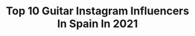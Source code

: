 ---
title: Top 10 Guitar Instagram Influencers In Spain In 2021
description: >-
  Find top guitar Instagram influencers in Spain in 2021. Most popular hashtags: #cover #guitar #guitarra.
platform: Instagram
hits: 183
text_top: Identify the best Instagram accounts on inBeat.
text_bottom: Our database aggregates 183 Instagram influencers like this in Spain for you to contact.
profiles:
  - username: "andytaylorofficial"
    fullname: >-
      Andy Taylor
    bio: >-
      Rocker, Roller, Guitarist, Singer & Honourable member for REEF...
    location: "Spain"
    followers: 7886
    engagement: 1678
    commentsToLikes: 0.050914
    id: ck15pubj0znwx0i19nk2zofw7
    verified: false
    hashtags: "#uadplugins, #ssl, #soundtoys, #liveaid1985"
  - username: "tonibaeza"
    fullname: >-
      Antonio Baeza
    bio: >-
      de la pista...😊 🎸GUITARRISTA 📩info.tonibaeza@gmail.com 📺YouTube de mi Mujer👇🏽
    location: "Spain"
    followers: 19343
    engagement: 2013
    commentsToLikes: 0.025442
    id: ck8szmp6ep0oa0j788p3ifk2z
    verified: false
    hashtags: "#familia, #paternidad, #conciliacion, #emma"
  - username: "manuelmoore"
    fullname: >-
      Manuel  Moore 💯
    bio: >-
      IBIZA LIVE GUITAR SHOW 🎸🔥BOOKING 📩 info@manuelmoore.com
    location: "Spain"
    followers: 39643
    engagement: 251
    commentsToLikes: 0.043040
    id: ck5hqwyr7tvdb0i11vshkqezb
    verified: false
    hashtags: "#tbt, #waittilltheend, #capetown, #miami"
  - username: "ninhodelosrecaos"
    fullname: >-
      Rubén Sierra
    bio: >-
      🎤🎸Voz y guitarra en @lapegatina 🔥🎧Ninhodelosrecaos DJ Una 👞👟 de cada color 📈 Digital Marketing Musical 🎙Presento @casababylonicat 👇 DEJARSE LA PIEL🦖👇
    location: "Spain"
    followers: 16485
    engagement: 300
    commentsToLikes: 0.068228
    id: ck6004juvcxqa0i14m62unokq
    verified: false
    hashtags: "#arnaugriso, #dejarselapiel, #lapegatina, #divertido"
  - username: "gemmaperez95"
    fullname: >-
      GEMMA PÉREZ 🐦
    bio: >-
      •Érase una vez una chica a una guitarra pegada🎸 •@gemmainspo 📷 •@cancionum •Spotify:Gemma Pérez🎶 •BCN-Roses🌇 📩 gemmaperez@keeperexperience.com ⏬CANAL⏬
    location: "Spain"
    followers: 61427
    engagement: 1040
    commentsToLikes: 0.155992
    id: ck6u43rq01iht0j710e6v578q
    verified: false
    hashtags: "#sorteo, #meamoynomeimporta, #amomiscomplejos, #selflove"
  - username: "eleonoraelenoire"
    fullname: >-
      
    bio: >-
      🌊° Ｅｎｅｒｇｙ，ａｄｒｅｎａｌｉｎｅ　＆　 ｐｏｓｉｔｉｖｉｔｙ °🌊🪐 #guitarist🎸 🏹#fallinlaw✒️🗃️💼⚖️
    location: "Spain"
    followers: 3173
    engagement: 1572
    commentsToLikes: 0.036083
    id: ckaow8sst7us30i78v4ove5nd
    verified: false
    hashtags: "#espa, #spain, #zaragoza, #zgz"
  - username: "vincen_garcia"
    fullname: >-
      V i n c e n   G a r c í a
    bio: >-
      Valencia, Spain Artist @yamaha_guitars @grbass_amps @evostraps Profesor en @escueladebajistas Bass Lessons/ Skype Listen my band @funkiwis YouTube ⬇
    location: "Spain"
    followers: 76499
    engagement: 783
    commentsToLikes: 0.033288
    id: ckaouolbb16tx0i78bxylybrf
    verified: false
    hashtags: "#valencia, #basspractice, #musician, #slapbass"
  - username: "taylor_riff"
    fullname: >-
      Taylor_riff
    bio: >-
      Guitarrista. Covers de metal Madrid - España Patrocinadores: @emgpickups @lavamusicofficial @mathasguitars YouTube👇🏻
    location: "Spain"
    followers: 56278
    engagement: 561
    commentsToLikes: 0.043100
    id: ck13c30u8ydld0i1990pujoo8
    verified: false
    hashtags: "#jasonnewsted, #metallicafamily, #cliffburton, #guitarist"
  - username: "diegoyactayo"
    fullname: >-
      Diego Yactayo
    bio: >-
      Guitarrista Acústico 🇵🇪 www.diegoyactayo.com 🔥Escucha mi música en Spotify Youtube y más ⬇️
    location: "Spain"
    followers: 17504
    engagement: 302
    commentsToLikes: 0.377336
    id: ckaort2rpomqx0i78crgsbq1t
    verified: false
    hashtags: "#subetucover, #taylorguitar, #cuarentena, #ukesorteo"
  - username: "cupidoamorciego"
    fullname: >-
      CUPIDO
    bio: >-
      @pimpflaco Escribe las canciones @tonidzgrc Teclado y Guitarra @luichiboysoy Guitarra @al_garcia_c Bajo @dannelrh Batería
    location: "Spain"
    followers: 73892
    engagement: 1636
    commentsToLikes: 0.018673
    id: ck0w7021pb37q0i195yow8u47
    verified: true
    hashtags: "#galaxya"
---